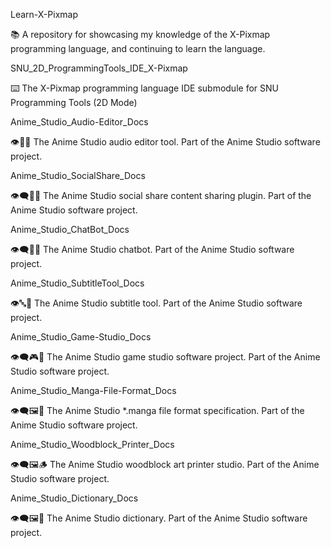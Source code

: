 
Learn-X-Pixmap

📚️ A repository for showcasing my knowledge of the X-Pixmap programming language, and continuing to learn the language. 

SNU_2D_ProgrammingTools_IDE_X-Pixmap

⌨️ The X-Pixmap programming language IDE submodule for SNU Programming Tools (2D Mode)

Anime_Studio_Audio-Editor_Docs

👁️🎵️🎴️ The Anime Studio audio editor tool. Part of the Anime Studio software project.

Anime_Studio_SocialShare_Docs

👁️‍🗨️️🎎️🎴️ The Anime Studio social share content sharing plugin. Part of the Anime Studio software project.

Anime_Studio_ChatBot_Docs

👁️‍🗨️️🤖️🎴️ The Anime Studio chatbot. Part of the Anime Studio software project.

Anime_Studio_SubtitleTool_Docs

👁️🔤️🎴️ The Anime Studio subtitle tool. Part of the Anime Studio software project.

Anime_Studio_Game-Studio_Docs

👁️‍🗨️️🎮️🎴️ The Anime Studio game studio software project. Part of the Anime Studio software project.

Anime_Studio_Manga-File-Format_Docs

👁️‍🗨️️🖼️📖️ The Anime Studio *.manga file format specification. Part of the Anime Studio software project.

Anime_Studio_Woodblock_Printer_Docs

👁️‍🗨️️🖼️🪵️ The Anime Studio woodblock art printer studio. Part of the Anime Studio software project.

Anime_Studio_Dictionary_Docs

👁️‍🗨️️🖼️📙️ The Anime Studio dictionary. Part of the Anime Studio software project.

